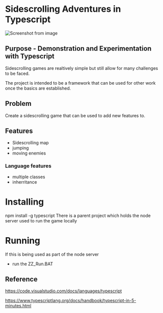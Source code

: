 # Sidescrolling Adventures in Typescript
![Screenshot from image](docs/screenshot-01.png)
## Purpose - Demonstration and Experimentation with Typescript

Sidescrolling games are realtively simple but still allow for many challenges to be faced. 

The project is intended to be a framework that can be used for other work once the basics are established.

## Problem
Create a sidescrolling game that can be used to add new features to.

## Features
+ Sidescrolling map
+ jumping
+ moving enemies

### Language features
+ multiple classes
+ inherritance


# Installing 
npm install -g typescript
There is a parent project which holds the node server used to run the game locally

# Running
If this is being used as part of the node server
+ run the ZZ_Run.BAT


## Reference
https://code.visualstudio.com/docs/languages/typescript

https://www.typescriptlang.org/docs/handbook/typescript-in-5-minutes.html

